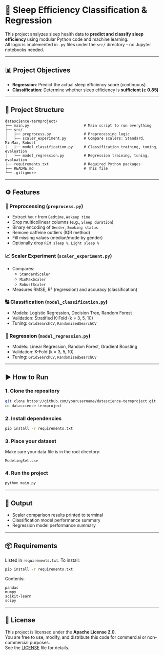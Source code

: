 # 🛌 Sleep Efficiency Classification & Regression

This project analyzes sleep health data to **predict and classify sleep efficiency** using modular Python code and machine learning.  
All logic is implemented in `.py` files under the `src/` directory – no Jupyter notebooks needed.

---

## 📊 Project Objectives

- **Regression**: Predict the actual sleep efficiency score (continuous)
- **Classification**: Determine whether sleep efficiency is **sufficient (≥ 0.85)**

---

## 📁 Project Structure

```
datascience-termproject/
├── main.py                         # Main script to run everything
├── src/
│   ├── preprocess.py               # Preprocessing logic
│   ├── scaler_experiment.py        # Compare scalers: Standard, MinMax, Robust
│   ├── model_classification.py     # Classification training, tuning, evaluation
│   └── model_regression.py         # Regression training, tuning, evaluation
├── requirements.txt                # Required Python packages
├── README.md                       # This file
└── .gitignore
```

---

## ⚙️ Features

### 🧹 Preprocessing (`preprocess.py`)
- Extract `hour` from `Bedtime`, `Wakeup time`
- Drop multicollinear columns (e.g., `Sleep duration`)
- Binary encoding of `Gender`, `Smoking status`
- Remove caffeine outliers (IQR method)
- Fill missing values (median/mode by gender)
- Optionally drop `REM sleep %`, `Light sleep %`

### 📈 Scaler Experiment (`scaler_experiment.py`)
- Compares:
  - `StandardScaler`
  - `MinMaxScaler`
  - `RobustScaler`
- Measures RMSE, R² (regression) and accuracy (classification)

### 🔠 Classification (`model_classification.py`)
- Models: Logistic Regression, Decision Tree, Random Forest
- Validation: Stratified K-Fold (k = 3, 5, 10)
- Tuning: `GridSearchCV`, `RandomizedSearchCV`

### 🔢 Regression (`model_regression.py`)
- Models: Linear Regression, Random Forest, Gradient Boosting
- Validation: K-Fold (k = 3, 5, 10)
- Tuning: `GridSearchCV`, `RandomizedSearchCV`

---

## ▶️ How to Run

### 1. Clone the repository

```bash
git clone https://github.com/yourusername/datascience-termproject.git
cd datascience-termproject
```

### 2. Install dependencies

```bash
pip install -r requirements.txt
```

### 3. Place your dataset

Make sure your data file is in the root directory:

```
ModelingSet.csv
```

### 4. Run the project

```bash
python main.py
```

---

## 🧪 Output

- Scaler comparison results printed to terminal
- Classification model performance summary
- Regression model performance summary

---

## 📦 Requirements

Listed in `requirements.txt`. To install:

```bash
pip install -r requirements.txt
```

Contents:

```
pandas
numpy
scikit-learn
scipy
```

---

## 📜 License

This project is licensed under the **Apache License 2.0**.  
You are free to use, modify, and distribute this code for commercial or non-commercial purposes.  
See the [LICENSE](./LICENSE) file for details.

